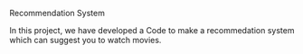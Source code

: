 Recommendation System

In this project, we have developed a Code to make a recommedation system which can suggest you to watch movies.
